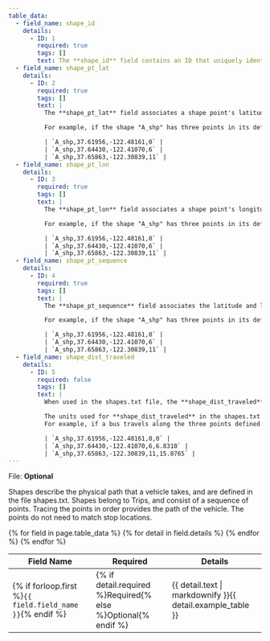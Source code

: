 ```yaml
---
table_data:
  - field_name: shape_id
    details:
      - ID: 1
        required: true
        tags: []
        text: The **shape_id** field contains an ID that uniquely identifies a shape.
  - field_name: shape_pt_lat
    details:
      - ID: 2
        required: true
        tags: []
        text: |
          The **shape_pt_lat** field associates a shape point's latitude with a shape ID. The field value must be a valid WGS 84 latitude. Each row in shapes.txt represents a shape point in your shape definition.

          For example, if the shape "A_shp" has three points in its definition, the shapes.txt file might contain these rows to define the shape:

          | `A_shp,37.61956,-122.48161,0` |
          | `A_shp,37.64430,-122.41070,6` |
          | `A_shp,37.65863,-122.30839,11` |
  - field_name: shape_pt_lon
    details:
      - ID: 3
        required: true
        tags: []
        text: |
          The **shape_pt_lon** field associates a shape point's longitude with a shape ID. The field value must be a valid WGS 84 longitude value from -180 to 180. Each row in shapes.txt represents a shape point in your shape definition.

          For example, if the shape "A_shp" has three points in its definition, the shapes.txt file might contain these rows to define the shape:

          | `A_shp,37.61956,-122.48161,0` |
          | `A_shp,37.64430,-122.41070,6` |
          | `A_shp,37.65863,-122.30839,11` |
  - field_name: shape_pt_sequence
    details:
      - ID: 4
        required: true
        tags: []
        text: |
          The **shape_pt_sequence** field associates the latitude and longitude of a shape point with its sequence order along the shape. The values for **shape_pt_sequence** must be non-negative integers, and they must increase along the trip.

          For example, if the shape "A_shp" has three points in its definition, the shapes.txt file might contain these rows to define the shape:

          | `A_shp,37.61956,-122.48161,0` |
          | `A_shp,37.64430,-122.41070,6` |
          | `A_shp,37.65863,-122.30839,11` |
  - field_name: shape_dist_traveled
    details:
      - ID: 5
        required: false
        tags: []
        text: |
          When used in the shapes.txt file, the **shape_dist_traveled** field positions a shape point as a distance traveled along a shape from the first shape point. The **shape_dist_traveled** field represents a real distance traveled along the route in units such as feet or kilometers. This information allows the trip planner to determine how much of the shape to draw when showing part of a trip on the map. The values used for **shape_dist_traveled** must increase along with shape_pt_sequence: they cannot be used to show reverse travel along a route.

          The units used for **shape_dist_traveled** in the shapes.txt file must match the units that are used for this field in the [stop_times.txt](#stop_timestxt) file.
          For example, if a bus travels along the three points defined above for A_shp, the additional **shape_dist_traveled** values (shown here in kilometers) would look like this:

          | `A_shp,37.61956,-122.48161,0,0` |
          | `A_shp,37.64430,-122.41070,6,6.8310` |
          | `A_shp,37.65863,-122.30839,11,15.8765` |
---
```

File: **Optional**

Shapes describe the physical path that a vehicle takes, and are defined in the file shapes.txt. Shapes belong to Trips, and consist of a sequence of points. Tracing the points in order provides the path of the vehicle. The points do not need to match stop locations.

<table class="recommendation">
  <thead>
    <tr>
      <th>Field Name</th>
      <th>Required</th>
      <th>Details</th>
    </tr>
  </thead>
  <tbody>
    {% for field in page.table_data %}
      {% for detail in field.details %}
    <tr id="{{ page.slug }}_{{ detail.ID }}" class="anchor-row{% if forloop.first %} field-row{% endif %}{% for tag in detail.tags %} {{ tag }}{% endfor %}">
      <td>{% if forloop.first %}<code>{{ field.field_name }}</code>{% endif %}</td>
      <td>{% if detail.required %}Required{% else %}Optional{% endif %}</td>
      <td>{{ detail.text | markdownify }}{{ detail.example_table }}</td>
    </tr>
      {% endfor %}
    {% endfor %}
  </tbody>
</table>
